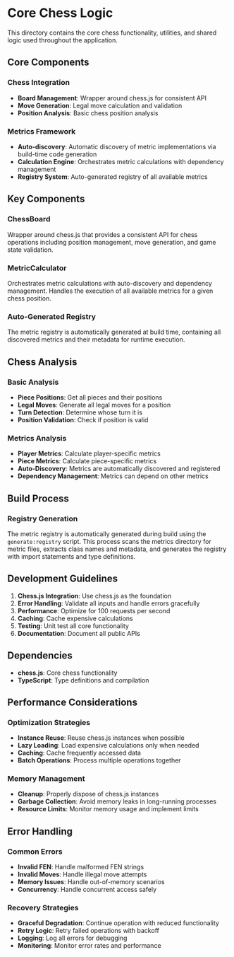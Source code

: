# Core Chess Logic

This directory contains the core chess functionality, utilities, and shared logic used throughout the application.


## Core Components

### Chess Integration
- **Board Management**: Wrapper around chess.js for consistent API
- **Move Generation**: Legal move calculation and validation
- **Position Analysis**: Basic chess position analysis

### Metrics Framework
- **Auto-discovery**: Automatic discovery of metric implementations via build-time code generation
- **Calculation Engine**: Orchestrates metric calculations with dependency management
- **Registry System**: Auto-generated registry of all available metrics

## Key Components

### ChessBoard
Wrapper around chess.js that provides a consistent API for chess operations including position management, move generation, and game state validation.

### MetricCalculator
Orchestrates metric calculations with auto-discovery and dependency management. Handles the execution of all available metrics for a given chess position.

### Auto-Generated Registry
The metric registry is automatically generated at build time, containing all discovered metrics and their metadata for runtime execution.

## Chess Analysis

### Basic Analysis
- **Piece Positions**: Get all pieces and their positions
- **Legal Moves**: Generate all legal moves for a position
- **Turn Detection**: Determine whose turn it is
- **Position Validation**: Check if position is valid

### Metrics Analysis
- **Player Metrics**: Calculate player-specific metrics
- **Piece Metrics**: Calculate piece-specific metrics
- **Auto-Discovery**: Metrics are automatically discovered and registered
- **Dependency Management**: Metrics can depend on other metrics

## Build Process

### Registry Generation
The metric registry is automatically generated during build using the `generate:registry` script. This process scans the metrics directory for metric files, extracts class names and metadata, and generates the registry with import statements and type definitions.

## Development Guidelines

1. **Chess.js Integration**: Use chess.js as the foundation
2. **Error Handling**: Validate all inputs and handle errors gracefully
3. **Performance**: Optimize for 100 requests per second
4. **Caching**: Cache expensive calculations
5. **Testing**: Unit test all core functionality
6. **Documentation**: Document all public APIs

## Dependencies

- **chess.js**: Core chess functionality
- **TypeScript**: Type definitions and compilation

## Performance Considerations

### Optimization Strategies
- **Instance Reuse**: Reuse chess.js instances when possible
- **Lazy Loading**: Load expensive calculations only when needed
- **Caching**: Cache frequently accessed data
- **Batch Operations**: Process multiple operations together

### Memory Management
- **Cleanup**: Properly dispose of chess.js instances
- **Garbage Collection**: Avoid memory leaks in long-running processes
- **Resource Limits**: Monitor memory usage and implement limits

## Error Handling

### Common Errors
- **Invalid FEN**: Handle malformed FEN strings
- **Invalid Moves**: Handle illegal move attempts
- **Memory Issues**: Handle out-of-memory scenarios
- **Concurrency**: Handle concurrent access safely

### Recovery Strategies
- **Graceful Degradation**: Continue operation with reduced functionality
- **Retry Logic**: Retry failed operations with backoff
- **Logging**: Log all errors for debugging
- **Monitoring**: Monitor error rates and performance
